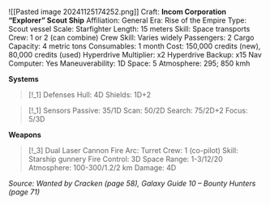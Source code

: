 ![[Pasted image 20241125174252.png]]
Craft: **Incom Corporation “Explorer” Scout Ship**
Affiliation: General
Era: Rise of the Empire
Type: Scout vessel
Scale: Starfighter
Length: 15 meters
Skill: Space transports
Crew: 1 or 2 (can combine)
Crew Skill: Varies widely
Passengers: 2
Cargo Capacity: 4 metric tons
Consumables: 1 month
Cost: 150,000 credits (new), 80,000 credits (used)
Hyperdrive Multiplier: x2
Hyperdrive Backup: x15
Nav Computer: Yes
Maneuverability: 1D
Space: 5
Atmosphere: 295; 850 kmh

**Systems**
> [!_1] Defenses
> Hull: 4D
> Shields: 1D+2

> [!_1] Sensors
> Passive: 35/1D
> Scan: 50/2D
> Search: 75/2D+2
> Focus: 5/3D

**Weapons**
> [!_3] Dual Laser Cannon
> Fire Arc: Turret
> Crew: 1 (co-pilot)
> Skill: Starship gunnery
> Fire Control: 3D
> Space Range: 1-3/12/20
> Atmosphere: 100-300/1.2/2 km
> Damage: 4D



*Source: Wanted by Cracken (page 58), Galaxy Guide 10 – Bounty Hunters (page 71)*